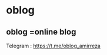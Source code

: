 # oblog
oblog =online blog 
-------------------------------------
Telegram : https://t.me/oblog_amirreza
